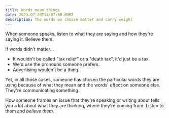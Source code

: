 ```yaml
---
title: Words mean things
date: 2023-07-26T14:07:50.036Z
description: The words we choose matter and carry weight
---
```


When someone speaks, listen to what they are saying and how they're saying it. Believe them.

If words didn't matter...

- It wouldn't be called "tax relief" or a "death tax", it'd just be a tax.
- We'd use the pronouns someone prefers.
- Advertising wouldn't be a thing.

Yet, in all those cases, someone has chosen the particular words they are using because of what they mean and the words' effect on someone else. They're communicating something.

How someone frames an issue that they're speaking or writing about tells you a lot about what they are thinking, where they're coming from. Listen to them and _believe them_.
